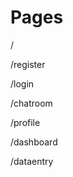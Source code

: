 # Pages

/               

/register       

/login          

/chatroom       

/profile  

/dashboard     

/dataentry    
